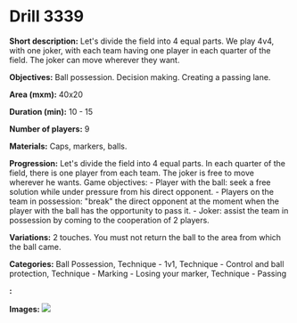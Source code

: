 # Drill 3339

**Short description:**
Let's divide the field into 4 equal parts. We play 4v4, with one joker, with each team having one player in each quarter of the field. The joker can move wherever they want.

**Objectives:**
Ball possession. 
Decision making. 
Creating a passing lane.

**Area (mxm):**
40x20

**Duration (min):**
10 - 15

**Number of players:**
9

**Materials:**
Caps, markers, balls.

**Progression:**
Let's divide the field into 4 equal parts. In each quarter of the field, there is one player from each team. The joker is free to move wherever he wants. Game objectives: - Player with the ball: seek a free solution while under pressure from his direct opponent. - Players on the team in possession: "break" the direct opponent at the moment when the player with the ball has the opportunity to pass it. - Joker: assist the team in possession by coming to the cooperation of 2 players.

**Variations:**
2 touches. You must not return the ball to the area from which the ball came.

**Categories:**
Ball Possession, Technique - 1v1, Technique - Control and ball protection, Technique - Marking - Losing your marker, Technique - Passing

**:**


**Images:**
![](https://www.coachingfutsal.com/\images\fc37dcbb-1586-4d01-b381-44d18bf96aeb_107.png)

